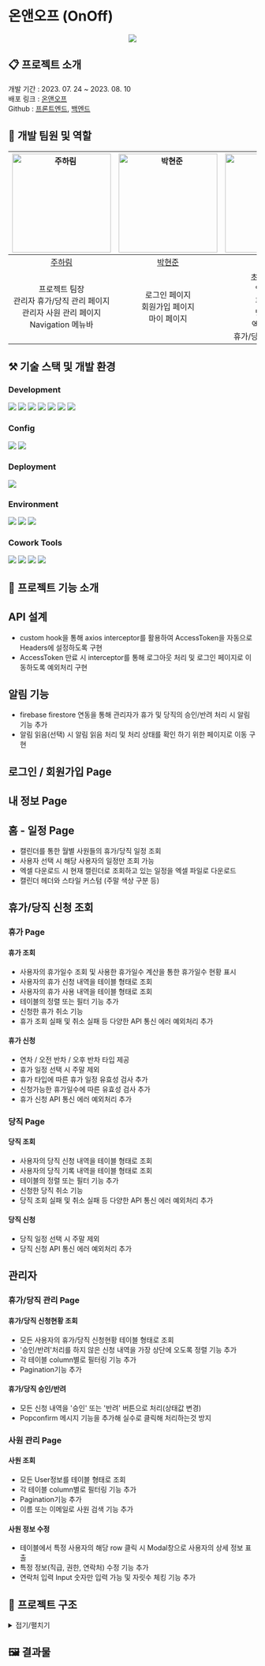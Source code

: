 # 온앤오프 (OnOff)

<p align='center'><img src="https://github.com/EungBug/eungbug.github.io/assets/108085046/5cb5fdb5-89b1-4a8d-9280-ad5b86f7b7ee"></p>


## 📋 프로젝트 소개

개발 기간 : 2023. 07. 24 ~ 2023. 08. 10 <br/>
배포 링크 : [온앤오프]() <br/>
Github : [프론트엔드](https://github.com/FC-MINI-6/mini-project-FE), [백엔드](https://github.com/FC-MINI-6/MiniProject_BE)

## 👥 개발 팀원 및 역할

| <a href="https://github.com/wngkfla01"><img src="https://avatars.githubusercontent.com/u/64509945?v=4" width=200px alt="주하림" /></a> | <a href="https://github.com/HyunJunPark0"><img src="https://avatars.githubusercontent.com/u/122239514?v=4" width=200px alt="박현준" /></a> | <a href="https://github.com/EungBug"><img src="https://avatars.githubusercontent.com/u/108085046?v=4" width=200px alt="이은비" /></a> | 
| :----------------------------------------------------------------------------------------------------------------------------------: | :-----------------------------------------------------------------------------------------------------------------------------------: | :-------------------------------------------------------------------------------------------------------------------------------------: | 
|                                                 [주하림](https://github.com/wngkfla01)                                                  |                                                 [박현준](https://github.com/HyunJunPark0)                                                  |                                                 [이은비](https://github.com/EungBug)
|                                                          프로젝트 팀장<br /> 관리자 휴가/당직 관리 페이지<br /> 관리자 사원 관리 페이지<br /> Navigation 메뉴바                                                       |                                                        로그인 페이지<br /> 회원가입 페이지 <br /> 마이 페이지                                                       |                                                            초기 개발 세팅<br /> 일정 페이지<br /> 휴가 페이지<br /> 당직 페이지 <br />  엑셀 다운로드<br />  휴가/당직 처리 알림 기능

##  ⚒️ 기술 스택 및 개발 환경

### Development

<p>
<img src="https://img.shields.io/badge/React-61DAFB?style=flat&logo=React&logoColor=white" />
<img src="https://img.shields.io/badge/TypeScript-3178C6?style=flat&logo=TypeScript&logoColor=white" />
<img src="https://img.shields.io/badge/Sass-CC6699?style=flat&logo=Sass&logoColor=white" />
<img src="https://img.shields.io/badge/Ant Design-0170FE?style=flat&logo=antdesign&logoColor=white" />
<img src="https://img.shields.io/badge/StyledComponents-DB7093?style=flat&logo=styledcomponents&logoColor=white"/>
<img src="https://img.shields.io/badge/Zustand-133011?style=flat&logo=&logoColor=white"/>
<img src="https://img.shields.io/badge/Firebase-FFCA28?style=flat&logo=firebase&logoColor=white"/>
</p>

### Config

<p>
<img src="https://img.shields.io/badge/npm-CB3837?style=flat&logo=Npm&logoColor=white"/></a>
<img src="https://img.shields.io/badge/Vite-646CFF?style=flat&logo=Vite&logoColor=white"/></a>
</p>

### Deployment

<img src="https://img.shields.io/badge/Netlify-00C7B7?style=flat&logo=netlify&logoColor=white"/></a>

### Environment

<p>
<img src="https://img.shields.io/badge/Visual Studio Code-007ACC?style=flat&logo=Visual Studio Code&logoColor=white"/></a>
<img src="https://img.shields.io/badge/Git-F05032?style=flat&logo=Git&logoColor=white"/></a>
<img src="https://img.shields.io/badge/GitHub-181717?style=flat&logo=GitHub&logoColor=white"/></a>
</p>

### Cowork Tools
<p>
<img src="https://img.shields.io/badge/Figma-F24E1E?style=flat&logo=figma&logoColor=white" />
<img src="https://img.shields.io/badge/Slack-4A154B?style=flat&logo=Slack&logoColor=white" />
<img src="https://img.shields.io/badge/Notion-000000?style=flat&logo=Notion&logoColor=white" />
<img src="https://img.shields.io/badge/Zoom-2D8CFF?style=flat&logo=Zoom&logoColor=white" />
</p>

## 📌 프로젝트 기능 소개

## API 설계

- custom hook을 통해 axios interceptor를 활용하여 AccessToken을 자동으로 Headers에 설정하도록 구현
- AccessToken 만료 시 interceptor를 통해 로그아웃 처리 및 로그인  페이지로 이동하도록 예외처리 구현

## 알림 기능

- firebase firestore 연동을 통해 관리자가 휴가 및 당직의 승인/반려 처리 시 알림 기능 추가
- 알림 읽음(선택) 시 알림 읽음 처리 및 처리 상태를 확인 하기 위한 페이지로 이동 구현

## 로그인 / 회원가입 Page

## 내 정보 Page

## 홈 - 일정 Page

- 캘린더를 통한 월별 사원들의 휴가/당직 일정 조회
- 사용자 선택 시 해당 사용자의 일정만 조회 가능
- 엑셀 다운로드 시 현재 캘린더로 조회하고 있는 일정을 엑셀 파일로 다운로드 
- 캘린더 헤더와 스타일 커스텀 (주말 색상 구분 등)

##  휴가/당직 신청 조회

### 휴가 Page

#### 휴가 조회
- 사용자의 휴가일수 조회 및 사용한 휴가일수 계산을 통한 휴가일수 현황 표시
- 사용자의 휴가 신청 내역을 테이블 형태로 조회
- 사용자의 휴가 사용 내역을 테이블 형태로 조회
- 테이블의 정렬 또는 필터 기능 추가
- 신청한 휴가 취소 기능
- 휴가 조회 실패 및 취소 실패 등 다양한 API 통신 에러 예외처리 추가

#### 휴가 신청
- 연차 / 오전 반차 / 오후 반차 타입 제공
- 휴가 일정 선택 시 주말 제외
- 휴가 타입에 따른 휴가 일정 유효성 검사 추가
- 신청가능한 휴가일수에 따른 유효성 검사 추가
- 휴가 신청 API 통신 에러 예외처리 추가

### 당직 Page
#### 당직 조회
- 사용자의 당직 신청 내역을 테이블 형태로 조회
- 사용자의 당직 기록 내역을 테이블 형태로 조회
- 테이블의 정렬 또는 필터 기능 추가
- 신청한 당직 취소 기능
- 당직 조회 실패 및 취소 실패 등 다양한 API 통신 에러 예외처리 추가

#### 당직 신청
- 당직 일정 선택 시 주말 제외
- 당직 신청 API 통신 에러 예외처리 추가

## 관리자

### 휴가/당직 관리 Page
#### 휴가/당직 신청현황 조회
- 모든 사용자의 휴가/당직 신청현황 테이블 형태로 조회
- '승인/반려'처리를 하지 않은 신청 내역을 가장 상단에 오도록 정렬 기능 추가
- 각 테이블 column별로 필터링 기능 추가
- Pagination기능 추가

#### 휴가/당직 승인/반려
- 모든 신청 내역을 '승인' 또는 '반려' 버튼으로 처리(상태값 변경)
- Popconfirm 메시지 기능을 추가해 실수로 클릭해 처리하는것 방지

### 사원 관리 Page
#### 사원 조회
- 모든 User정보를 테이블 형태로 조회
- 각 테이블 column별로 필터링 기능 추가
- Pagination기능 추가
- 이름 또는 이메일로 사원 검색 기능 추가

#### 사원 정보 수정
- 테이블에서 특정 사용자의 해당 row 클릭 시 Modal창으로 사용자의 상세 정보 표출
- 특정 정보(직급, 권한, 연락처) 수정 기능 추가
- 연락처 입력 Input 숫자만 입력 가능 및 자릿수 체킹 기능 추가

## 📂 프로젝트 구조

<details>
<summary>접기/펼치기</summary>

📦src  
 ┣ 📂apis  
 ┃ ┣ 📜axios.ts  
 ┃ ┗  📜index.ts  
 ┃ 
 ┣ 📂components  
 ┃ ┣ 📂admin  
 ┃ ┃ ┗ 📜index.ts  
 ┃ ┣ 📂calendar  
 ┃ ┃ ┗ 📜index.ts  
 ┃ ┣ 📂common  
 ┃ ┃ ┗ 📜index.ts  
 ┃ ┣ 📂dayoff  
 ┃ ┃ ┗ 📜index.ts  
 ┃ ┣ 📂duty  
 ┃ ┃ ┗ 📜index.ts  
 ┃ ┣ 📂login  
 ┃ ┃ ┗ 📜index.ts  
 ┃ ┣ 📂mypage  
 ┃ ┃ ┗ 📜index.ts  
 ┃ ┣ 📂signup  
 ┃ ┃ ┗ 📜index.ts  
 ┃ ┗ 📜index.ts  
 ┣ 📂constants  
 ┃ ┗ 📜index.ts  
 ┣ 📂hooks  
 ┃ ┗ 📜index.ts  
 ┣ 📂pages  
 ┃ ┣ 📜AdminEmployee.tsx  
 ┃ ┣ 📜AdminSchedule.tsx  
 ┃ ┣ 📜App.tsx  
 ┃ ┣ 📜DayOff.tsx  
 ┃ ┣ 📜Duty.tsx  
 ┃ ┣ 📜HomeCalendar.tsx  
 ┃ ┣ 📜Login.tsx  
 ┃ ┣ 📜MyPage.tsx  
 ┃ ┣ 📜SignUp.tsx  
 ┃ ┗ 📜index.ts  
 ┣ 📂stores   
 ┃ ┗ 📜index.ts  
 ┣ 📂types  
 ┃ ┣ 📂admin  
 ┃ ┃ ┗ 📜index.ts  
 ┃ ┣ 📂calendar  
 ┃ ┃ ┗ 📜index.ts  
 ┃ ┣ 📂common  
 ┃ ┃ ┗ 📜index.ts  
 ┃ ┣ 📂dayoff  
 ┃ ┃ ┗ 📜index.ts  
 ┃ ┣ 📂duty  
 ┃ ┃ ┗ 📜index.ts  
 ┃ ┣ 📜IUser.ts  
 ┃ ┗ 📜index.ts  
 ┣ 📂utils  
 ┃ ┗ 📜index.ts  
 ┣ 📜GlobalStyle.ts  
 ┣ 📜GlobalThemeConfig.ts  
 ┣ 📜firebase.ts  
 ┣ 📜main.tsx  
 ┗ 📜vite-env.d.ts

</details>

## 🖼️ 결과물

